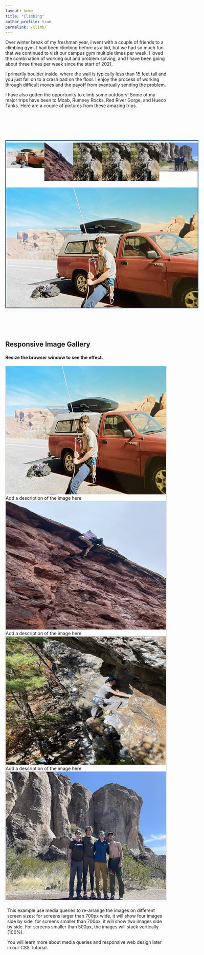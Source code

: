 ```yaml
---
layout: home
title: "Climbing"
author_profile: true
permalink: /climb/
---
```


Over winter break of my freshman year, I went with a couple of friends to a climbing gym. I had been climbing before as a kid, but we had so much fun that we continued to visit our campus gym multiple times per week. I loved the combination of working out and problem solving, and I have been going about three times per week since the start of 2021.

I primarily boulder inside, where the wall is typically less than 15 feet tall and you just fall on to a crash pad on the floor. I enjoy the process of working through difficult moves and the payoff from eventually sending the problem.

I have also gotten the opportunity to climb some outdoors! Some of my major trips have been to Moab, Rumney Rocks, Red River Gorge, and Hueco Tanks. Here are a couple of pictures from these amazing trips.

<html>
  <head>
    <style>
      #gallery {
        width: 600px;
        overflow: hidden;
        position: relative;
        z-index: 1;
        margin: 100px auto;
        border: 2px solid #003C72;
      }
      #navigation {
        list-style: none;
        padding: 0;
        margin: 0;
        display: flex;
        justify-content: space-between;
      }
      #navigation li {
        padding: 0;
        margin: 0;
        margin: 5px 0 20px;
      }
      #navigation li a img {
        display: block;
        border: none;
      }
      #navigation li a {
        display: block;
      }
      #full-picture {
        width: 600px;
        height: 375px;
        overflow: hidden;
        float: left;
      }
      #full-picture img {
        width: 100%;
      }
    </style>
  </head>
  <body>
    <div id="gallery">
      <ul id="navigation">
        <li>
          <a href="#picture1">
            <img alt="Moab Belay" src="https://github.com/ericenouen/ericenouen.github.io/blob/master/assets/image/moabbelay.jpg?raw=true" />
          </a>
        </li>
        <li>
          <a href="#picture2">
            <img alt="Moab Climb" src="https://github.com/ericenouen/ericenouen.github.io/blob/master/assets/image/moabclimb.jpg?raw=true" />
          </a>
        </li>
        <li>
          <a href="#picture3">
            <img alt="Rumney Climb 1" src="https://github.com/ericenouen/ericenouen.github.io/blob/master/assets/image/rumney1.jpg?raw=true" />
          </a>
        </li>
        <li>
          <a href="#picture4">
            <img alt="Rumney Climb 2" src="https://github.com/ericenouen/ericenouen.github.io/blob/master/assets/image/rumney2.jpg?raw=true" />
          </a>
        </li>        
        <li>
          <a href="#picture5">
            <img alt="Red River Gorge" src="https://github.com/ericenouen/ericenouen.github.io/blob/master/assets/image/rrg.jpg?raw=true" />
          </a>
        </li>
        <li>
          <a href="#picture6">
            <img alt="Hueco Tanks" src="https://github.com/ericenouen/ericenouen.github.io/blob/master/assets/image/hueco.JPG?raw=true" />
          </a>
        </li>
      </ul>
      <div id="full-picture">
        <div>
          <img id="picture1" alt="Moab Belay" src="https://github.com/ericenouen/ericenouen.github.io/blob/master/assets/image/moabbelay.jpg?raw=true" />
        </div>
        <div>
          <img id="picture2" alt="Moab Climb" src="https://github.com/ericenouen/ericenouen.github.io/blob/master/assets/image/moabclimb.jpg?raw=true" />
        </div>
        <div>
          <img id="picture3" alt="Rumney Climb 1" src="https://github.com/ericenouen/ericenouen.github.io/blob/master/assets/image/rumney1.jpg?raw=true" />
        </div>
        <div>
          <img id="picture4" alt="Rumney Climb 2" src="https://github.com/ericenouen/ericenouen.github.io/blob/master/assets/image/rumney2.jpg?raw=true" />
        </div>
        <div>
          <img id="picture5" alt="Red River Gorge" src="https://github.com/ericenouen/ericenouen.github.io/blob/master/assets/image/rrg.jpg?raw=true?raw=true" />
        </div>
        <div>
          <img id="picture6" alt="Hueco Tanks" src="https://github.com/ericenouen/ericenouen.github.io/blob/master/assets/image/hueco.JPG?raw=true" />
        </div>
      </div>
    </div>
  </body>
</html>




<html>
<head>
<style>
div.gallery {
  border: 1px solid #ccc;
}

div.gallery:hover {
  border: 1px solid #777;
}

div.gallery img {
  width: 100%;
  height: auto;
}

div.desc {
  padding: 15px;
  text-align: center;
}

* {
  box-sizing: border-box;
}

.responsive {
  padding: 0 6px;
  float: left;
  width: 24.99999%;
}

@media only screen and (max-width: 700px) {
  .responsive {
    width: 49.99999%;
    margin: 6px 0;
  }
}

@media only screen and (max-width: 500px) {
  .responsive {
    width: 100%;
  }
}

.clearfix:after {
  content: "";
  display: table;
  clear: both;
}
</style>
</head>
<body>

<h2>Responsive Image Gallery</h2>

<h4>Resize the browser window to see the effect.</h4>

<div class="responsive">
  <div class="gallery">
    <a target="_blank" href="img_5terre.jpg">
      <img alt="Moab Belay" src="https://github.com/ericenouen/ericenouen.github.io/blob/master/assets/image/moabbelay.jpg?raw=true" width="600" height="400">
    </a>
    <div class="desc">Add a description of the image here</div>
  </div>
</div>


<div class="responsive">
  <div class="gallery">
    <a target="_blank" href="img_forest.jpg">
      <img id="picture2" alt="Moab Climb" src="https://github.com/ericenouen/ericenouen.github.io/blob/master/assets/image/moabclimb.jpg?raw=true" width="600" height="400">
    </a>
    <div class="desc">Add a description of the image here</div>
  </div>
</div>

<div class="responsive">
  <div class="gallery">
    <a target="_blank" href="img_lights.jpg">
      <img id="picture5" alt="Red River Gorge" src="https://github.com/ericenouen/ericenouen.github.io/blob/master/assets/image/rrg.jpg?raw=true?raw=true" width="600" height="400">
    </a>
    <div class="desc">Add a description of the image here</div>
  </div>
</div>

<div class="responsive">
  <div class="gallery">
    <a target="_blank" href="img_mountains.jpg">
      <img id="picture6" alt="Hueco Tanks" src="https://github.com/ericenouen/ericenouen.github.io/blob/master/assets/image/hueco.JPG?raw=true" width="600" height="400">
    </a>
<!--     <div class="desc">Add a description of the image here</div> -->
  </div>
</div>

<div class="clearfix"></div>

<div style="padding:6px;">
  <p>This example use media queries to re-arrange the images on different screen sizes: for screens larger than 700px wide, it will show four images side by side, for screens smaller than 700px, it will show two images side by side. For screens smaller than 500px, the images will stack vertically (100%).</p>
  <p>You will learn more about media queries and responsive web design later in our CSS Tutorial.</p>
</div>

</body>
</html>

